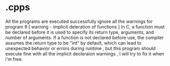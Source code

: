 # .cpps
 
All the programs are executed successfully
ignore all the warnings for program 9 [ warning - implicit deleration of functions ]
In C, a function must be declared before it is used to specify its return type, arguments, and number of arguments. If a function is not declared before use, the compiler assumes the return type to be "int" by default, which can lead to unexpected behavior or errors during runtime , but this program should execute fine with all the implicit decleraion warnings , I will try to fix it when i'm free.
